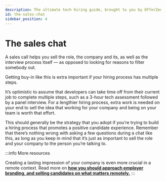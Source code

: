 ```yaml
---
description: The ultimate tech hiring guide, brought to you by OfferZen.
id: the-sales-chat
sidebar_position: 4
---
```

# The sales chat

A sales call helps you sell the role, the company and its, as well as the interview process itself — as opposed to looking for reasons to filter somebody out.

Getting buy-in like this is extra important if your hiring process has multiple steps. 

It’s optimistic to assume that developers can take time off from their current job to complete multiple steps, such as a 3-hour tech assessment followed by a panel interview. For a lengthier hiring process, extra work is needed on your end to sell the idea that working for your company and being on your team is worth that effort.

This should generally be the strategy that you adopt if you’re trying to build a hiring process that promotes a positive candidate experience. Remember that there’s nothing wrong with asking a few questions during a chat like this, as long as you keep in mind that it’s just as important to sell the role and your company to the person you’re talking to.



:::info More resources

Creating a lasting impression of your company is even more crucial in a remote context. Read more on **[how you should approach employer branding, and selling candidates on what matters remotely.](https://www.offerzen.com/blog/hiring-remotely-companies-care-more-employer-branding)**
:::